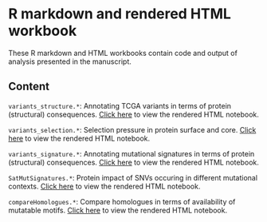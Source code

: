 # R markdown and rendered HTML workbook

These R markdown and HTML workbooks contain code and output of analysis presented in the manuscript.

## Content

`variants_structure.*`: Annotating TCGA variants in terms of protein (structural) consequences. [Click here](https://htmlpreview.github.io/?https://bitbucket.org/josef0731/zoomvarsomaticmutsig/raw/68e530dde539131eb21a14bd702591fb8156236d/Analysis/variants_structure.html) to view the rendered HTML notebook. 

`variants_selection.*`: Selection pressure in protein surface and core. [Click here](https://htmlpreview.github.io/?https://bitbucket.org/josef0731/zoomvarsomaticmutsig/raw/3ca18f9d60630ca00db480717be25fe3be0446c0/Analysis/variants_selection.html) to view the rendered HTML notebook.

`variants_signature.*`: Annotating mutational signatures in terms of protein (structural) consequences. [Click here](https://htmlpreview.github.io/?https://bitbucket.org/josef0731/zoomvarsomaticmutsig/raw/3b90c5df5953470016396cb2dac7bf37b785cbe1/Analysis/variants_signature.html) to view the rendered HTML notebook.

`SatMutSignatures.*`: Protein impact of SNVs occuring in different mutational contexts. [Click here](https://htmlpreview.github.io/?https://bitbucket.org/josef0731/zoomvarsomaticmutsig/raw/3b90c5df5953470016396cb2dac7bf37b785cbe1/Analysis/SatMutSignatures.html) to view the rendered HTML notebook.

`compareHomologues.*`: Compare homologues in terms of availability of mutatable motifs. [Click here](https://htmlpreview.github.io/?https://bitbucket.org/josef0731/zoomvarsomaticmutsig/raw/3b90c5df5953470016396cb2dac7bf37b785cbe1/Analysis/compareHomologues.html) to view the rendered HTML notebook.

